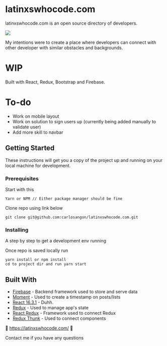 

# latinxswhocode.com
latinxswhocode.com is an open source directory of developers.

<img src="http://carlos.angon.me/github/latinxWhoCode@2x.png" />

My intentions were to create a place where developers can connect with other developer with similar obstacles and backgrounds.

# WIP
Built with React, Redux, Bootstrap and Firebase.

# To-do
- Work on mobile layout
- Work on solution to sign users up (currently being added manually to validate user)
- Add more skill to navbar


## Getting Started

These instructions will get you a copy of the project up and running on your local machine for development.

### Prerequisites

Start with this

```
Yarn or NPM // Either package manager should be fine
```

Clone repo using link below

```
git clone git@github.com:carlosangon/latinxswhocode.com.git
```

### Installing

A step by step to get a development env running

Once repo is saved locally run

```
yarn install or npm install
cd to project dir and run yarn start

```

## Built With

* [Firebase](https://firebase.google.com/) - Backend framework used to store and serve data
* [Moment](https://momentjs.com/) - Used to create a timestamp on posts/lists
* [React 16.3.1](https://github.com/facebook/react/releases) - Duhh.
* [Redux](https://redux.js.org/) - Used to manage app's state
* [React Redux](https://github.com/reduxjs/react-redux) - Framework used to connect Redux
* [Redux Thunk](https://github.com/reduxjs/redux-thunk) - Used to connect components 


🙌 https://latinxswhocode.com/ 🙌

Contact me if you have any questions

